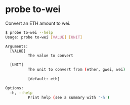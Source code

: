 # probe to-wei

Convert an ETH amount to wei.

```bash
$ probe to-wei --help
Usage: probe to-wei [VALUE] [UNIT]

Arguments:
  [VALUE]
          The value to convert

  [UNIT]
          The unit to convert from (ether, gwei, wei)
          
          [default: eth]

Options:
  -h, --help
          Print help (see a summary with '-h')
```